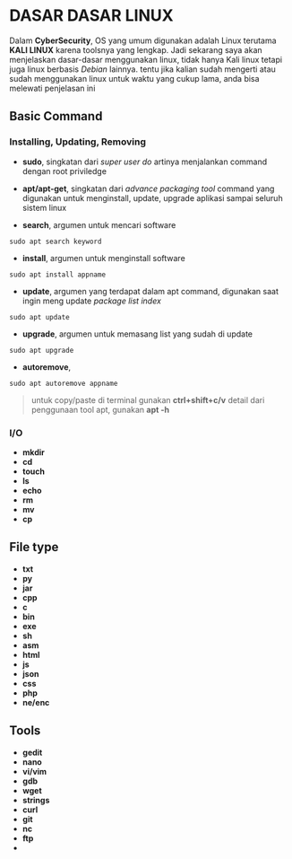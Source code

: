 # DASAR DASAR LINUX

Dalam **CyberSecurity**, OS yang umum digunakan adalah Linux terutama **KALI LINUX** karena toolsnya yang lengkap. Jadi sekarang saya akan menjelaskan dasar-dasar menggunakan linux, tidak hanya Kali linux tetapi juga linux berbasis *Debian* lainnya.
tentu jika kalian sudah mengerti atau sudah menggunakan linux untuk waktu yang cukup lama, anda bisa melewati penjelasan ini

## Basic Command 

### Installing, Updating, Removing  
* **sudo**, singkatan dari _super user do_ artinya menjalankan command dengan root priviledge <br />
- **apt/apt-get**, singkatan dari _advance packaging tool_ command yang digunakan untuk menginstall, update, upgrade aplikasi sampai seluruh sistem linux<br />
+ **search**, argumen untuk mencari software<br/>
```console
sudo apt search keyword
```
- **install**, argumen untuk menginstall software<br/>
```console
sudo apt install appname
```
- **update**, argumen yang terdapat dalam apt command, digunakan saat ingin meng update _package list index_<br />
```console
sudo apt update
```
- **upgrade**, argumen untuk memasang list yang sudah di update<br/>
```console
sudo apt upgrade
```
- **autoremove**, <br/>
```console
sudo apt autoremove appname
```
> untuk copy/paste di terminal gunakan **ctrl+shift+c/v**
> detail dari penggunaan tool apt, gunakan **apt -h**<br/>

### I/O

- **mkdir**
- **cd**
- **touch**
- **ls**
- **echo**
- **rm**
- **mv**
- **cp**

## File type

- **txt**
- **py**
- **jar**
- **cpp**
- **c**
- **bin**
- **exe**
- **sh**
- **asm**
- **html**
- **js**
- **json**
- **css**
- **php**
- **ne/enc**

## Tools

- **gedit**
- **nano**
- **vi/vim**
- **gdb**
- **wget**
- **strings**
- **curl**
- **git**
- **nc**
- **ftp**
- 

